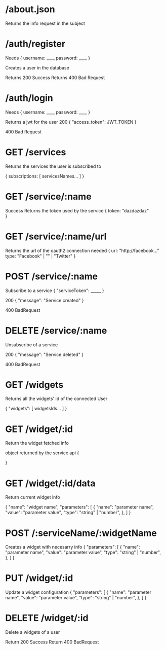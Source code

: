 

# /about.json

Returns the info request in the subject

# /auth/register

Needs
{
	username: ____
	password: ____
}

Creates a user in the database

Returns 200 Success
Returns 400 Bad Request

# /auth/login

Needs
{
	username: ____
	password: ____
}

Returns a jwt for the user
200
{
	"access_token": JWT_TOKEN
}

400 Bad Request

# GET /services

Returns the services the user is subscribed to

{
	subscriptions: [
		servicesNames...
	]
}


# GET /service/:name

Success
Returns the token used by the service
{
	token: "dazdazdaz"	
}

# GET /service/:name/url

Returns the url of the oauth2 connection needed
{
	url: "http;//facebook..."
	type: "Facebook" | "" | "Twitter"
}

# POST /service/:name

Subscribe to a service
{
	"serviceToken": _____
}


200
{
	"message": "Service created"
}

400 BadRequest

# DELETE /service/:name

Unsubscribe of a service

200
{
	"message": "Service deleted"
}

400 BadRequest
# GET /widgets

Returns all the widgets' id of the connected User

{
	"widgets": [
		widgetsIds...
	]
}

# GET /widget/:id

Return the widget fetched info

object returned by the service api
{

}

# GET /widget/:id/data

Return current widget info

{
	"name": "widget name",
	"parameters": [
		{
			"name": "parameter name",
			"value": "parameter value",
			"type": "string" | "number",
		},
	]
}

# POST /:serviceName/:widgetName

Creates a widget with necesarry info
{
	"parameters": [
		{
			"name": "parameter name",
			"value": "parameter value",
			"type": "string" | "number",
		},
	]
}

# PUT /widget/:id

Update a widget configuration
{
	"parameters": [
		{
			"name": "parameter name",
			"value": "parameter value",
			"type": "string" | "number",
		},
	]
}

# DELETE /widget/:id

Delete a widgets of a user

Return 200 Success
Return 400 BadRequest
